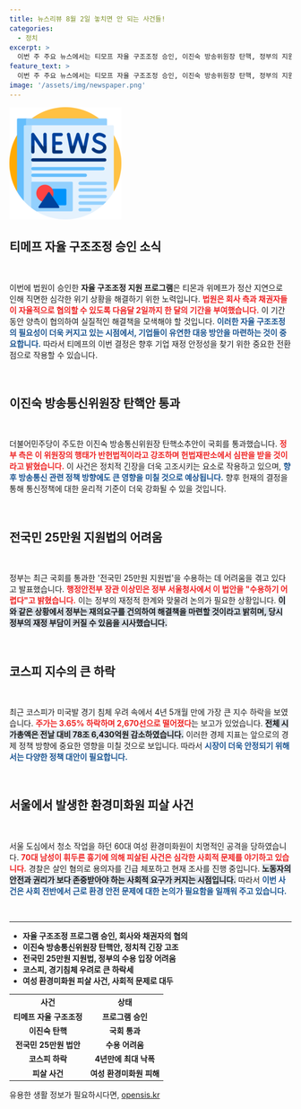 ```yaml
---
title: 뉴스리뷰 8월 2일 놓치면 안 되는 사건들!
categories:
  - 정치
excerpt: >
  이번 주 주요 뉴스에서는 티모프 자율 구조조정 승인, 이진숙 방송위원장 탄핵, 정부의 지원법 반대, 코스피 급락, 그리고 60대 환경미화원 피살 사건 등이 발생했습니다. 클릭해 자세한 내용을 확인하세요!
feature_text: >
  이번 주 주요 뉴스에서는 티모프 자율 구조조정 승인, 이진숙 방송위원장 탄핵, 정부의 지원법 반대, 코스피 급락, 그리고 60대 환경미화원 피살 사건 등이 발생했습니다. 클릭해 자세한 내용을 확인하세요!
image: '/assets/img/newspaper.png'
---
```


<p><img src="/assets/img/newspaper.png" alt="kimp 속보" /></p>

<h2 data-ke-size="size26">티메프 자율 구조조정 승인 소식</h2>

<p data-ke-size="size16">&nbsp;</p>

<p>이번에 법원이 승인한 <b>자율 구조조정 지원 프로그램</b>은 티몬과 위메프가 정산 지연으로 인해 직면한 심각한 위기 상황을 해결하기 위한 노력입니다. <b><span style="color: #ee2323;">법원은 회사 측과 채권자들이 자율적으로 협의할 수 있도록 다음달 2일까지 한 달의 기간을 부여했습니다.</span></b> 이 기간 동안 양측이 협의하여 실질적인 해결책을 모색해야 할 것입니다. <b><span style="color: #1a5490;">이러한 자율 구조조정의 필요성이 더욱 커지고 있는 시점에서, 기업들이 유연한 대응 방안을 마련하는 것이 중요합니다.</span></b> 따라서 티메프의 이번 결정은 향후 기업 재정 안정성을 찾기 위한 중요한 전환점으로 작용할 수 있습니다.  </p>

<p data-ke-size="size16">&nbsp;</p>

<h2 data-ke-size="size26">이진숙 방송통신위원장 탄핵안 통과</h2>

<p data-ke-size="size16">&nbsp;</p>

<p>더불어민주당이 주도한 이진숙 방송통신위원장 탄핵소추안이 국회를 통과했습니다. <b><span style="color: #ee2323;">정부 측은 이 위원장의 행태가 반헌법적이라고 강조하며 헌법재판소에서 심판을 받을 것이라고 밝혔습니다.</span></b> 이 사건은 정치적 긴장을 더욱 고조시키는 요소로 작용하고 있으며, <b><span style="color: #1a5490;">향후 방송통신 관련 정책 방향에도 큰 영향을 미칠 것으로 예상됩니다.</span></b> 향후 헌재의 결정을 통해 통신정책에 대한 윤리적 기준이 더욱 강화될 수 있을 것입니다. </p>

<p data-ke-size="size16">&nbsp;</p>

<h2 data-ke-size="size26">전국민 25만원 지원법의 어려움</h2>

<p data-ke-size="size16">&nbsp;</p>

<p>정부는 최근 국회를 통과한 '전국민 25만원 지원법'을 수용하는 데 어려움을 겪고 있다고 발표했습니다. <b><span style="color: #ee2323;">행정안전부 장관 이상민은 정부 서울청사에서 이 법안을 "수용하기 어렵다"고 밝혔습니다.</span></b> 이는 정부의 재정적 한계와 맞물려 논의가 필요한 상황입니다. <b><span style="background-color: #21538527;">이와 같은 상황에서 정부는 재의요구를 건의하여 해결책을 마련할 것이라고 밝히며, 당시 정부의 재정 부담이 커질 수 있음을 시사했습니다.</span></b></p>

<p data-ke-size="size16">&nbsp;</p>

<h2 data-ke-size="size26">코스피 지수의 큰 하락</h2>

<p data-ke-size="size16">&nbsp;</p>

<p>최근 코스피가 미국발 경기 침체 우려 속에서 4년 5개월 만에 가장 큰 지수 하락을 보였습니다. <b><span style="color: #ee2323;">주가는 3.65% 하락하며 2,670선으로 떨어졌다</span></b>는 보고가 있었습니다. <b><span style="background-color: #21538527;">전체 시가총액은 전날 대비 78조 6,430억원 감소하였습니다.</span></b> 이러한 경제 지표는 앞으로의 경제 정책 방향에 중요한 영향을 미칠 것으로 보입니다. 따라서 <b><span style="color: #1a5490;">시장이 더욱 안정되기 위해서는 다양한 정책 대안이 필요합니다.</span></b> </p>

<p data-ke-size="size16">&nbsp;</p>

<h2 data-ke-size="size26">서울에서 발생한 환경미화원 피살 사건</h2>

<p data-ke-size="size16">&nbsp;</p>

<p>서울 도심에서 청소 작업을 하던 60대 여성 환경미화원이 치명적인 공격을 당하였습니다. <b><span style="color: #ee2323;">70대 남성이 휘두른 흉기에 의해 피살된 사건은 심각한 사회적 문제를 야기하고 있습니다.</span></b> 경찰은 살인 혐의로 용의자를 긴급 체포하고 현재 조사를 진행 중입니다. <b><span style="background-color: #21538527;">노동자의 안전과 권리가 보다 존중받아야 하는 사회적 요구가 커지는 시점입니다.</span></b> 따라서 <b><span style="color: #1a5490;">이번 사건은 사회 전반에서 근로 환경 안전 문제에 대한 논의가 필요함을 일깨워 주고 있습니다.</span></b> </p>

<p data-ke-size="size16">&nbsp;</p>

<hr>

<ul>
    <li><b>자율 구조조정 프로그램 승인, 회사와 채권자의 협의</b></li>
    <li><b>이진숙 방송통신위원장 탄핵안, 정치적 긴장 고조</b></li>
    <li><b>전국민 25만원 지원법, 정부의 수용 입장 어려움</b></li>
    <li><b>코스피, 경기침체 우려로 큰 하락세</b></li>
    <li><b>여성 환경미화원 피살 사건, 사회적 문제로 대두</b></li>
</ul>

<table style="width: 100%; border-collapse: collapse;">
    <tr>
        <th style="text-align: center; height: 17px;"><b>사건</b></th>
        <th style="text-align: center; height: 17px;"><b>상태</b></th>
    </tr>
    <tr>
        <td style="text-align: center; height: 17px;"><b>티메프 자율 구조조정</b></td>
        <td style="text-align: center; height: 17px;"><b>프로그램 승인</b></td>
    </tr>
    <tr>
        <td style="text-align: center; height: 17px;"><b>이진숙 탄핵</b></td>
        <td style="text-align: center; height: 17px;"><b>국회 통과</b></td>
    </tr>
    <tr>
        <td style="text-align: center; height: 17px;"><b>전국민 25만원 법안</b></td>
        <td style="text-align: center; height: 17px;"><b>수용 어려움</b></td>
    </tr>
    <tr>
        <td style="text-align: center; height: 17px;"><b>코스피 하락</b></td>
        <td style="text-align: center; height: 17px;"><b>4년만에 최대 낙폭</b></td>
    </tr>
    <tr>
        <td style="text-align: center; height: 17px;"><b>피살 사건</b></td>
        <td style="text-align: center; height: 17px;"><b>여성 환경미화원 피해</b></td>
    </tr>
</table>
유용한 생활 정보가 필요하시다면, <a href="https://opensis.kr" rel="dofollow">opensis.kr</a>



